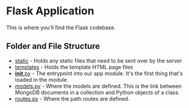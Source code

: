 # Flask Application

This is where you'll find the Flask codebase.

## Folder and File Structure

* [static](static) - Holds any static files that need to be sent over by the server
* [templates](templates) - Holds the template HTML page files
* [__init__.py](__init__.py]) - The entrypoint into our app module. It's the first
  thing that's loaded in the module.
* [models.py](models.py) - Where the models are defined. This is the link between
  MongoDB documents in a collection and Python objects of a class.
* [routes.py](routes.py) - Where the path routes are defined.
